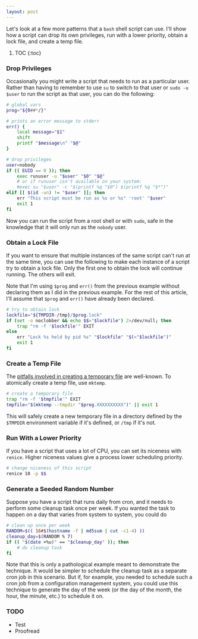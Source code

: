 ```yaml
---
layout: post
---
```


Let's look at a few more patterns that a `bash` shell script can use.
I'll show how a script can drop its own privileges, run with a lower priority,
obtain a lock file, and create a temp file.

1. TOC
{:toc}

### Drop Privileges

Occasionally you might write a script that needs to run as a particular user.
Rather than having to remember to use `su` to switch to that user or `sudo -u $user` to run the script as that user,
you can do the following:

```bash
# global vars
prog="${0##*/}"

# prints an error message to stderr
err() {
	local message="$1"
	shift
	printf "$message\n" "$@"
}

# drop privileges
user=nobody
if (( EUID == 0 )); then
	exec runuser -u "$user" "$0" "$@"
	# or if runuser isn't available on your system:
	#exec su "$user" -c "$(printf %q "$0") $(printf %q "$*")"
elif [[ $(id -un) != "$user" ]]; then
	err "This script must be run as %s or %s" 'root' "$user"
	exit 1
fi
```

Now you can run the script from a root shell or with `sudo`,
safe in the knowledge that it will only run as the `nobody` user.

### Obtain a Lock File

If you want to ensure that multiple instances of the same script can't run at the same time,
you can use the following to make each instance of a script try to obtain a lock file.
Only the first one to obtain the lock will continue running.
The others will exit.

Note that I'm using `$prog` and `err()` from the previous example without declaring them as I did in the previous example.
For the rest of this article, I'll assume that `$prog` and `err()` have already been declared.

```bash
# try to obtain lock
lockfile="${TMPDIR-/tmp}/$prog.lock"
if (set -o noclobber && echo $$>"$lockfile") 2>/dev/null; then
	trap "rm -f '$lockfile'" EXIT
else
	err "Lock %s held by pid %s" "$lockfile" "$(<"$lockfile")"
	exit 1
fi
```

### Create a Temp File

The [pitfalls involved in creating a temporary file](https://www.owasp.org/index.php/Insecure_Temporary_File) are well-known.
To atomically create a temp file, use `mktemp`.

```bash
# create a temporary file
trap "rm -f '$tmpfile'" EXIT
tmpfile="$(mktemp --tmpdir "$prog.XXXXXXXXXX")" || exit 1
```

This will safely create a new temporary file in a directory defined by the `$TMPDIR` environment variable if it's defined,
or `/tmp` if it's not.

### Run With a Lower Priority

If you have a script that uses a lot of CPU,
you can set its niceness with `renice`.
Higher niceness values give a process lower scheduling priority.

```bash
# change niceness of this script
renice 10 -p $$
```

### Generate a Seeded Random Number

Suppose you have a script that runs daily from cron,
and it needs to perform some cleanup task once per week.
If you wanted the task to happen on a day that varies from system to system, you could do

```bash
# clean up once per week
RANDOM=$(( 16#$(hostname -f | md5sum | cut -c1-4) ))
cleanup_day=$(RANDOM % 7)
if (( "$(date +%u)" == "$cleanup_day" )); then
	# do cleanup task
fi
```

Note that this is only a pathological example meant to demonstrate the technique.
It would be simpler to schedule the cleanup task as a separate cron job in this scenario.
But if, for example, you needed to schedule such a cron job from a configuration management system,
you could use this technique to generate the day of the week
(or the day of the month, the hour, the minute, etc.) to schedule it on.

### TODO

* Test
* Proofread


